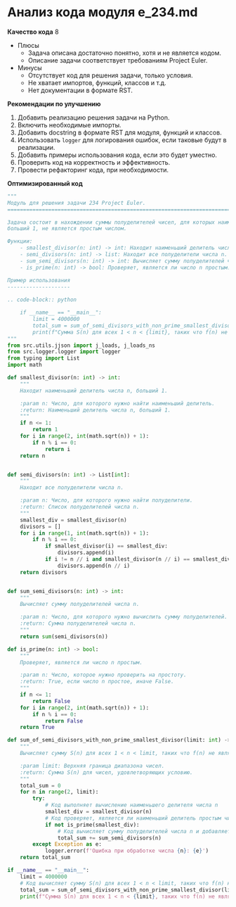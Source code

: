 # Анализ кода модуля e_234.md

**Качество кода**
8
- Плюсы
    -  Задача описана достаточно понятно, хотя и не является кодом.
    -  Описание задачи соответствует требованиям Project Euler.
- Минусы
    -  Отсутствует код для решения задачи, только условия.
    -  Не хватает импортов, функций, классов и т.д.
    -  Нет документации в формате RST.

**Рекомендации по улучшению**
1. Добавить реализацию решения задачи на Python.
2. Включить необходимые импорты.
3. Добавить docstring в формате RST для модуля, функций и классов.
4. Использовать `logger` для логирования ошибок, если таковые будут в реализации.
5. Добавить примеры использования кода, если это будет уместно.
6. Проверить код на корректность и эффективность.
7. Провести рефакторинг кода, при необходимости.

**Оптимизированный код**
```python
"""
Модуль для решения задачи 234 Project Euler.
=========================================================================================

Задача состоит в нахождении суммы полуделителей чисел, для которых наименьший делитель,
больший 1, не является простым числом.

Функции:
    - smallest_divisor(n: int) -> int: Находит наименьший делитель числа n, больший 1.
    - semi_divisors(n: int) -> list: Находит все полуделители числа n.
    - sum_semi_divisors(n: int) -> int: Вычисляет сумму полуделителей числа n.
    - is_prime(n: int) -> bool: Проверяет, является ли число n простым.

Пример использования
--------------------
    
.. code-block:: python

    if __name__ == "__main__":
        limit = 4000000
        total_sum = sum_of_semi_divisors_with_non_prime_smallest_divisor(limit)
        print(f"Сумма S(n) для всех 1 < n < {limit}, таких что f(n) не является простым числом: {total_sum}")
"""
from src.utils.jjson import j_loads, j_loads_ns
from src.logger.logger import logger
from typing import List
import math

def smallest_divisor(n: int) -> int:
    """
    Находит наименьший делитель числа n, больший 1.

    :param n: Число, для которого нужно найти наименьший делитель.
    :return: Наименьший делитель числа n, больший 1.
    """
    if n <= 1:
        return 1
    for i in range(2, int(math.sqrt(n)) + 1):
        if n % i == 0:
            return i
    return n


def semi_divisors(n: int) -> List[int]:
    """
    Находит все полуделители числа n.

    :param n: Число, для которого нужно найти полуделители.
    :return: Список полуделителей числа n.
    """
    smallest_div = smallest_divisor(n)
    divisors = []
    for i in range(1, int(math.sqrt(n)) + 1):
        if n % i == 0:
            if smallest_divisor(i) == smallest_div:
                divisors.append(i)
            if i != n // i and smallest_divisor(n // i) == smallest_div:
                divisors.append(n // i)
    return divisors


def sum_semi_divisors(n: int) -> int:
    """
    Вычисляет сумму полуделителей числа n.

    :param n: Число, для которого нужно вычислить сумму полуделителей.
    :return: Сумма полуделителей числа n.
    """
    return sum(semi_divisors(n))

def is_prime(n: int) -> bool:
    """
    Проверяет, является ли число n простым.

    :param n: Число, которое нужно проверить на простоту.
    :return: True, если число n простое, иначе False.
    """
    if n <= 1:
        return False
    for i in range(2, int(math.sqrt(n)) + 1):
        if n % i == 0:
            return False
    return True

def sum_of_semi_divisors_with_non_prime_smallest_divisor(limit: int) -> int:
    """
    Вычисляет сумму S(n) для всех 1 < n < limit, таких что f(n) не является простым числом.

    :param limit: Верхняя граница диапазона чисел.
    :return: Сумма S(n) для чисел, удовлетворяющих условию.
    """
    total_sum = 0
    for n in range(2, limit):
        try:
            # Код выполняет вычисление наименьшего делителя числа n
            smallest_div = smallest_divisor(n)
            # Код проверяет, является ли наименьший делитель простым числом
            if not is_prime(smallest_div):
                # Код вычисляет сумму полуделителей числа n и добавляет к общей сумме
                total_sum += sum_semi_divisors(n)
        except Exception as e:
            logger.error(f'Ошибка при обработке числа {n}: {e}')
    return total_sum

if __name__ == "__main__":
    limit = 4000000
    # Код вычисляет сумму S(n) для всех 1 < n < limit, таких что f(n) не является простым числом
    total_sum = sum_of_semi_divisors_with_non_prime_smallest_divisor(limit)
    print(f"Сумма S(n) для всех 1 < n < {limit}, таких что f(n) не является простым числом: {total_sum}")

```